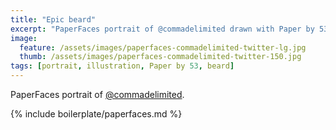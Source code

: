 ```yaml
---
title: "Epic beard"
excerpt: "PaperFaces portrait of @commadelimited drawn with Paper by 53 on an iPad."
image: 
  feature: /assets/images/paperfaces-commadelimited-twitter-lg.jpg
  thumb: /assets/images/paperfaces-commadelimited-twitter-150.jpg
tags: [portrait, illustration, Paper by 53, beard]
---
```


PaperFaces portrait of [@commadelimited](http://twitter.com/commadelimited).

{% include boilerplate/paperfaces.md %}